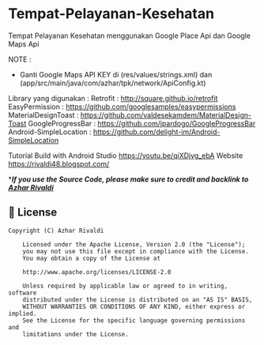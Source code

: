 # Tempat-Pelayanan-Kesehatan
Tempat Pelayanan Kesehatan menggunakan Google Place Api dan Google Maps Api 

NOTE :
* Ganti Google Maps API KEY di (res/values/strings.xml) dan (app/src/main/java/com/azhar/tpk/network/ApiConfig.kt)

Library yang digunakan :
Retrofit : http://square.github.io/retrofit
EasyPermission : https://github.com/googlesamples/easypermissions
MaterialDesignToast : https://github.com/valdesekamdem/MaterialDesign-Toast
GoogleProgressBar : https://github.com/jpardogo/GoogleProgressBar
Android-SimpleLocation : https://github.com/delight-im/Android-SimpleLocation

Tutorial Build with Android Studio https://youtu.be/qiXDjvg_ebA
Website https://rivaldi48.blogspot.com/

****If you use the Source Code, please make sure to credit and backlink to [Azhar Rivaldi](https://rivaldi48.blogspot.com/)***

## 📄 License

```
Copyright (C) Azhar Rivaldi

    Licensed under the Apache License, Version 2.0 (the "License");
    you may not use this file except in compliance with the License.
    You may obtain a copy of the License at

    http://www.apache.org/licenses/LICENSE-2.0

    Unless required by applicable law or agreed to in writing, software
    distributed under the License is distributed on an "AS IS" BASIS,
    WITHOUT WARRANTIES OR CONDITIONS OF ANY KIND, either express or implied.
    See the License for the specific language governing permissions and
    limitations under the License.

```
